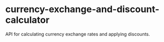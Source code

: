 # currency-exchange-and-discount-calculator
API for calculating currency exchange rates and applying discounts.
